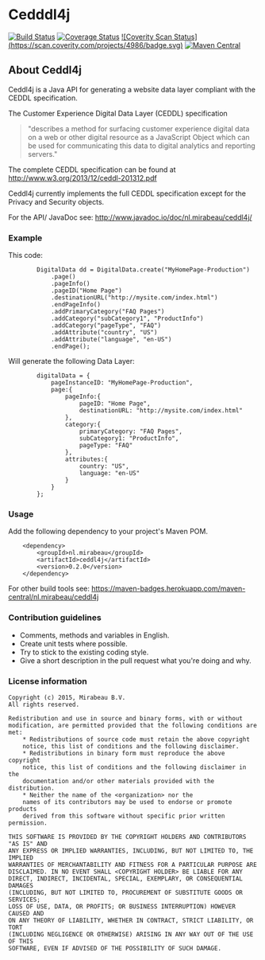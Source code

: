 # Cedddl4j #

[![Build Status](https://travis-ci.org/mirabeau-nl/ceddl4j.svg?branch=master)](https://travis-ci.org/mirabeau-nl/ceddl4j)
[![Coverage Status](https://coveralls.io/repos/mirabeau-nl/ceddl4j/badge.svg)](https://coveralls.io/r/mirabeau-nl/ceddl4j)
[![Coverity Scan Status] (https://scan.coverity.com/projects/4986/badge.svg)](https://scan.coverity.com/projects/4986)
[![Maven Central](https://maven-badges.herokuapp.com/maven-central/nl.mirabeau/ceddl4j/badge.svg)](https://maven-badges.herokuapp.com/maven-central/nl.mirabeau/ceddl4j)

## About Ceddl4j ##

Ceddl4j is a Java API for generating a website data layer compliant with the CEDDL specification.

The Customer Experience Digital Data Layer (CEDDL) specification 
> "describes a method for surfacing customer experience digital data on a web or other digital resource as a JavaScript Object which can be used for communicating this data to digital analytics and reporting servers."

The complete CEDDL specification can be found at http://www.w3.org/2013/12/ceddl-201312.pdf

Ceddl4j currently implements the full CEDDL specification except for the Privacy and Security objects.

For the API/ JavaDoc see: http://www.javadoc.io/doc/nl.mirabeau/ceddl4j/

### Example ###
This code:

            DigitalData dd = DigitalData.create("MyHomePage-Production")
                .page()
                .pageInfo()
                .pageID("Home Page")
                .destinationURL("http://mysite.com/index.html")
                .endPageInfo()
                .addPrimaryCategory("FAQ Pages")
                .addCategory("subCategory1", "ProductInfo")
                .addCategory("pageType", "FAQ")
                .addAttribute("country", "US")
                .addAttribute("language", "en-US")
                .endPage();

Will generate the following Data Layer:
                
            digitalData = {
                pageInstanceID: "MyHomePage-Production",
                page:{
                    pageInfo:{
                        pageID: "Home Page",
                        destinationURL: "http://mysite.com/index.html"
                    },
                    category:{
                        primaryCategory: "FAQ Pages",
                        subCategory1: "ProductInfo",
                        pageType: "FAQ"
                    },
                    attributes:{
                        country: "US",
                        language: "en-US"
                    }
                }
            };
            
            

### Usage ###
Add the following dependency to your project's Maven POM. 

        <dependency>
            <groupId>nl.mirabeau</groupId>
            <artifactId>ceddl4j</artifactId>
            <version>0.2.0</version>
        </dependency>
        
For other build tools see: https://maven-badges.herokuapp.com/maven-central/nl.mirabeau/ceddl4j

### Contribution guidelines ###
* Comments, methods and variables in English.
* Create unit tests where possible.
* Try to stick to the existing coding style.
* Give a short description in the pull request what you're doing and why.

### License information ###

	Copyright (c) 2015, Mirabeau B.V.
	All rights reserved.

	Redistribution and use in source and binary forms, with or without
	modification, are permitted provided that the following conditions are met:
		* Redistributions of source code must retain the above copyright
		notice, this list of conditions and the following disclaimer.
		* Redistributions in binary form must reproduce the above copyright
		notice, this list of conditions and the following disclaimer in the
		documentation and/or other materials provided with the distribution.
		* Neither the name of the <organization> nor the
		names of its contributors may be used to endorse or promote products
		derived from this software without specific prior written permission.

	THIS SOFTWARE IS PROVIDED BY THE COPYRIGHT HOLDERS AND CONTRIBUTORS "AS IS" AND
	ANY EXPRESS OR IMPLIED WARRANTIES, INCLUDING, BUT NOT LIMITED TO, THE IMPLIED
	WARRANTIES OF MERCHANTABILITY AND FITNESS FOR A PARTICULAR PURPOSE ARE
	DISCLAIMED. IN NO EVENT SHALL <COPYRIGHT HOLDER> BE LIABLE FOR ANY
	DIRECT, INDIRECT, INCIDENTAL, SPECIAL, EXEMPLARY, OR CONSEQUENTIAL DAMAGES
	(INCLUDING, BUT NOT LIMITED TO, PROCUREMENT OF SUBSTITUTE GOODS OR SERVICES;
	LOSS OF USE, DATA, OR PROFITS; OR BUSINESS INTERRUPTION) HOWEVER CAUSED AND
	ON ANY THEORY OF LIABILITY, WHETHER IN CONTRACT, STRICT LIABILITY, OR TORT
	(INCLUDING NEGLIGENCE OR OTHERWISE) ARISING IN ANY WAY OUT OF THE USE OF THIS
	SOFTWARE, EVEN IF ADVISED OF THE POSSIBILITY OF SUCH DAMAGE.